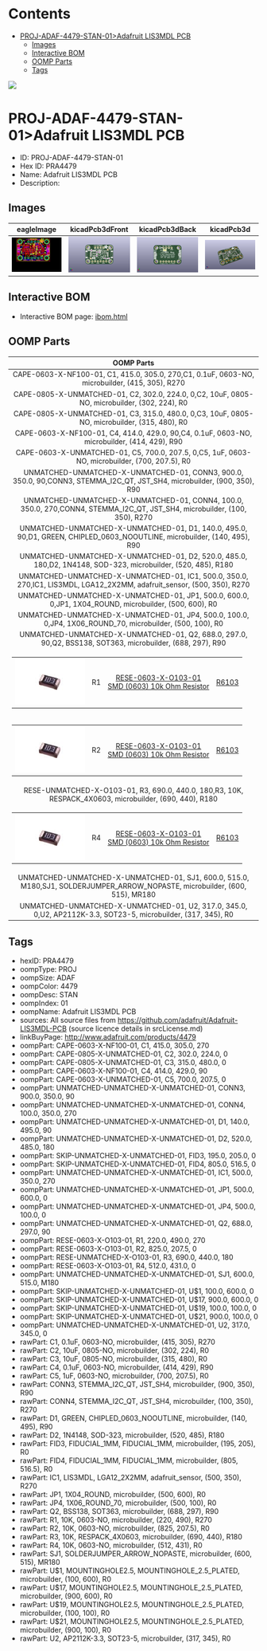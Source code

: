 



Contents
========

* [PROJ-ADAF-4479-STAN-01>Adafruit LIS3MDL PCB](#proj-adaf-4479-stan-01adafruit-lis3mdl-pcb)
	* [Images](#images)
	* [Interactive BOM](#interactive-bom)
	* [OOMP Parts](#oomp-parts)
	* [Tags](#tags)
  
![][im]
# PROJ-ADAF-4479-STAN-01>Adafruit LIS3MDL PCB

- ID: PROJ-ADAF-4479-STAN-01
- Hex ID: PRA4479
- Name: Adafruit LIS3MDL PCB
- Description: 

## Images
  
  

|eagleImage|kicadPcb3dFront|kicadPcb3dBack|kicadPcb3d|
| :---: | :---: | :---: | :---: |
|[![eagleImage](eagleImage_140.png)](eagleImage_600.png)|[![kicadPcb3dFront](kicadPcb3dFront_140.png)](kicadPcb3dFront_600.png)|[![kicadPcb3dBack](kicadPcb3dBack_140.png)](kicadPcb3dBack_600.png)|[![kicadPcb3d](kicadPcb3d_140.png)](kicadPcb3d_600.png)|

## Interactive BOM

- Interactive BOM page: [ibom.html](kicad/bom/ibom.html)

## OOMP Parts
  

|OOMP Parts|
| :---: |
|CAPE-0603-X-NF100-01, C1, 415.0, 305.0, 270,C1, 0.1uF, 0603-NO, microbuilder, (415, 305), R270|
|CAPE-0805-X-UNMATCHED-01, C2, 302.0, 224.0, 0,C2, 10uF, 0805-NO, microbuilder, (302, 224), R0|
|CAPE-0805-X-UNMATCHED-01, C3, 315.0, 480.0, 0,C3, 10uF, 0805-NO, microbuilder, (315, 480), R0|
|CAPE-0603-X-NF100-01, C4, 414.0, 429.0, 90,C4, 0.1uF, 0603-NO, microbuilder, (414, 429), R90|
|CAPE-0603-X-UNMATCHED-01, C5, 700.0, 207.5, 0,C5, 1uF, 0603-NO, microbuilder, (700, 207.5), R0|
|UNMATCHED-UNMATCHED-X-UNMATCHED-01, CONN3, 900.0, 350.0, 90,CONN3, STEMMA_I2C_QT, JST_SH4, microbuilder, (900, 350), R90|
|UNMATCHED-UNMATCHED-X-UNMATCHED-01, CONN4, 100.0, 350.0, 270,CONN4, STEMMA_I2C_QT, JST_SH4, microbuilder, (100, 350), R270|
|UNMATCHED-UNMATCHED-X-UNMATCHED-01, D1, 140.0, 495.0, 90,D1, GREEN, CHIPLED_0603_NOOUTLINE, microbuilder, (140, 495), R90|
|UNMATCHED-UNMATCHED-X-UNMATCHED-01, D2, 520.0, 485.0, 180,D2, 1N4148, SOD-323, microbuilder, (520, 485), R180|
|UNMATCHED-UNMATCHED-X-UNMATCHED-01, IC1, 500.0, 350.0, 270,IC1, LIS3MDL, LGA12_2X2MM, adafruit_sensor, (500, 350), R270|
|UNMATCHED-UNMATCHED-X-UNMATCHED-01, JP1, 500.0, 600.0, 0,JP1, 1X04_ROUND, microbuilder, (500, 600), R0|
|UNMATCHED-UNMATCHED-X-UNMATCHED-01, JP4, 500.0, 100.0, 0,JP4, 1X06_ROUND_70, microbuilder, (500, 100), R0|
|UNMATCHED-UNMATCHED-X-UNMATCHED-01, Q2, 688.0, 297.0, 90,Q2, BSS138, SOT363, microbuilder, (688, 297), R90|
|<table><tr><td>![RESE-0603-X-O103-01](https://raw.githubusercontent.com/oomlout/oomlout_OOMP_parts/main/RESE-0603-X-O103-01/image_140.jpg)</td><td> R1</td><td>[RESE-0603-X-O103-01<br>SMD (0603) 10k Ohm Resistor](https://github.com/oomlout/oomlout_OOMP_parts/tree/main/RESE-0603-X-O103-01/)</td><td>[R6103](https://github.com/oomlout/oomlout_OOMP_parts/tree/main/RESE-0603-X-O103-01/)</td></tr></table>|
|<table><tr><td>![RESE-0603-X-O103-01](https://raw.githubusercontent.com/oomlout/oomlout_OOMP_parts/main/RESE-0603-X-O103-01/image_140.jpg)</td><td> R2</td><td>[RESE-0603-X-O103-01<br>SMD (0603) 10k Ohm Resistor](https://github.com/oomlout/oomlout_OOMP_parts/tree/main/RESE-0603-X-O103-01/)</td><td>[R6103](https://github.com/oomlout/oomlout_OOMP_parts/tree/main/RESE-0603-X-O103-01/)</td></tr></table>|
|RESE-UNMATCHED-X-O103-01, R3, 690.0, 440.0, 180,R3, 10K, RESPACK_4X0603, microbuilder, (690, 440), R180|
|<table><tr><td>![RESE-0603-X-O103-01](https://raw.githubusercontent.com/oomlout/oomlout_OOMP_parts/main/RESE-0603-X-O103-01/image_140.jpg)</td><td> R4</td><td>[RESE-0603-X-O103-01<br>SMD (0603) 10k Ohm Resistor](https://github.com/oomlout/oomlout_OOMP_parts/tree/main/RESE-0603-X-O103-01/)</td><td>[R6103](https://github.com/oomlout/oomlout_OOMP_parts/tree/main/RESE-0603-X-O103-01/)</td></tr></table>|
|UNMATCHED-UNMATCHED-X-UNMATCHED-01, SJ1, 600.0, 515.0, M180,SJ1, SOLDERJUMPER_ARROW_NOPASTE, microbuilder, (600, 515), MR180|
|UNMATCHED-UNMATCHED-X-UNMATCHED-01, U2, 317.0, 345.0, 0,U2, AP2112K-3.3, SOT23-5, microbuilder, (317, 345), R0|

## Tags

- hexID: PRA4479
- oompType: PROJ
- oompSize: ADAF
- oompColor: 4479
- oompDesc: STAN
- oompIndex: 01
- oompName: Adafruit LIS3MDL PCB
- sources: All source files from https://github.com/adafruit/Adafruit-LIS3MDL-PCB (source licence details in srcLicense.md)
- linkBuyPage: http://www.adafruit.com/products/4479
- oompPart: CAPE-0603-X-NF100-01, C1, 415.0, 305.0, 270
- oompPart: CAPE-0805-X-UNMATCHED-01, C2, 302.0, 224.0, 0
- oompPart: CAPE-0805-X-UNMATCHED-01, C3, 315.0, 480.0, 0
- oompPart: CAPE-0603-X-NF100-01, C4, 414.0, 429.0, 90
- oompPart: CAPE-0603-X-UNMATCHED-01, C5, 700.0, 207.5, 0
- oompPart: UNMATCHED-UNMATCHED-X-UNMATCHED-01, CONN3, 900.0, 350.0, 90
- oompPart: UNMATCHED-UNMATCHED-X-UNMATCHED-01, CONN4, 100.0, 350.0, 270
- oompPart: UNMATCHED-UNMATCHED-X-UNMATCHED-01, D1, 140.0, 495.0, 90
- oompPart: UNMATCHED-UNMATCHED-X-UNMATCHED-01, D2, 520.0, 485.0, 180
- oompPart: SKIP-UNMATCHED-X-UNMATCHED-01, FID3, 195.0, 205.0, 0
- oompPart: SKIP-UNMATCHED-X-UNMATCHED-01, FID4, 805.0, 516.5, 0
- oompPart: UNMATCHED-UNMATCHED-X-UNMATCHED-01, IC1, 500.0, 350.0, 270
- oompPart: UNMATCHED-UNMATCHED-X-UNMATCHED-01, JP1, 500.0, 600.0, 0
- oompPart: UNMATCHED-UNMATCHED-X-UNMATCHED-01, JP4, 500.0, 100.0, 0
- oompPart: UNMATCHED-UNMATCHED-X-UNMATCHED-01, Q2, 688.0, 297.0, 90
- oompPart: RESE-0603-X-O103-01, R1, 220.0, 490.0, 270
- oompPart: RESE-0603-X-O103-01, R2, 825.0, 207.5, 0
- oompPart: RESE-UNMATCHED-X-O103-01, R3, 690.0, 440.0, 180
- oompPart: RESE-0603-X-O103-01, R4, 512.0, 431.0, 0
- oompPart: UNMATCHED-UNMATCHED-X-UNMATCHED-01, SJ1, 600.0, 515.0, M180
- oompPart: SKIP-UNMATCHED-X-UNMATCHED-01, U$1, 100.0, 600.0, 0
- oompPart: SKIP-UNMATCHED-X-UNMATCHED-01, U$17, 900.0, 600.0, 0
- oompPart: SKIP-UNMATCHED-X-UNMATCHED-01, U$19, 100.0, 100.0, 0
- oompPart: SKIP-UNMATCHED-X-UNMATCHED-01, U$21, 900.0, 100.0, 0
- oompPart: UNMATCHED-UNMATCHED-X-UNMATCHED-01, U2, 317.0, 345.0, 0
- rawPart: C1, 0.1uF, 0603-NO, microbuilder, (415, 305), R270
- rawPart: C2, 10uF, 0805-NO, microbuilder, (302, 224), R0
- rawPart: C3, 10uF, 0805-NO, microbuilder, (315, 480), R0
- rawPart: C4, 0.1uF, 0603-NO, microbuilder, (414, 429), R90
- rawPart: C5, 1uF, 0603-NO, microbuilder, (700, 207.5), R0
- rawPart: CONN3, STEMMA_I2C_QT, JST_SH4, microbuilder, (900, 350), R90
- rawPart: CONN4, STEMMA_I2C_QT, JST_SH4, microbuilder, (100, 350), R270
- rawPart: D1, GREEN, CHIPLED_0603_NOOUTLINE, microbuilder, (140, 495), R90
- rawPart: D2, 1N4148, SOD-323, microbuilder, (520, 485), R180
- rawPart: FID3, FIDUCIAL_1MM, FIDUCIAL_1MM, microbuilder, (195, 205), R0
- rawPart: FID4, FIDUCIAL_1MM, FIDUCIAL_1MM, microbuilder, (805, 516.5), R0
- rawPart: IC1, LIS3MDL, LGA12_2X2MM, adafruit_sensor, (500, 350), R270
- rawPart: JP1, 1X04_ROUND, microbuilder, (500, 600), R0
- rawPart: JP4, 1X06_ROUND_70, microbuilder, (500, 100), R0
- rawPart: Q2, BSS138, SOT363, microbuilder, (688, 297), R90
- rawPart: R1, 10K, 0603-NO, microbuilder, (220, 490), R270
- rawPart: R2, 10K, 0603-NO, microbuilder, (825, 207.5), R0
- rawPart: R3, 10K, RESPACK_4X0603, microbuilder, (690, 440), R180
- rawPart: R4, 10K, 0603-NO, microbuilder, (512, 431), R0
- rawPart: SJ1, SOLDERJUMPER_ARROW_NOPASTE, microbuilder, (600, 515), MR180
- rawPart: U$1, MOUNTINGHOLE2.5, MOUNTINGHOLE_2.5_PLATED, microbuilder, (100, 600), R0
- rawPart: U$17, MOUNTINGHOLE2.5, MOUNTINGHOLE_2.5_PLATED, microbuilder, (900, 600), R0
- rawPart: U$19, MOUNTINGHOLE2.5, MOUNTINGHOLE_2.5_PLATED, microbuilder, (100, 100), R0
- rawPart: U$21, MOUNTINGHOLE2.5, MOUNTINGHOLE_2.5_PLATED, microbuilder, (900, 100), R0
- rawPart: U2, AP2112K-3.3, SOT23-5, microbuilder, (317, 345), R0



[im]: kicadPcb3d_450.png
